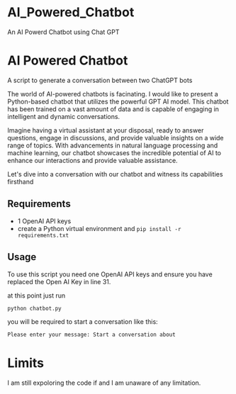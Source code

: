 # AI_Powered_Chatbot
An AI Powerd Chatbot using Chat GPT
# AI Powered Chatbot
A script to generate a conversation between two ChatGPT bots

The world of AI-powered chatbots is facinating. I would like to  present a Python-based chatbot that utilizes the powerful GPT AI model. This chatbot has been trained on a vast amount of data and is capable of engaging in intelligent and dynamic conversations.

Imagine having a virtual assistant at your disposal, ready to answer questions, engage in discussions, and provide valuable insights on a wide range of topics. With advancements in natural language processing and machine learning, our chatbot showcases the incredible potential of AI to enhance our interactions and provide valuable assistance.

Let's dive into a conversation with our chatbot and witness its capabilities firsthand

## Requirements

- 1 OpenAI API keys
- create a Python virtual environment and `pip install -r requirements.txt`

## Usage

To use this script you need one OpenAI API keys and ensure you have replaced the Open AI Key in line 31. 


at this point just run

```bash
python chatbot.py
```

you will be required to start a conversation like this:

```bash
Please enter your message: Start a conversation about 
```

# Limits
I am still expoloring the code if and I am unaware of any limitation.
